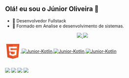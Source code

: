 ## Olá! eu sou o Júnior Oliveira 👋


- 🔭 Desenvolvedor Fullstack
- 🌱 Formado em Analise e desenvolvimento de sistemas.

<div align="center">
  <a href="https://github.com/junioroliveiraa">
  <img height="180em" src="https://github-readme-stats.vercel.app/api?username=junioroliveiraa&show_icons=false&theme=dark&include_all_commits=true&count_private=true"/>
  <img height="180em" src="https://github-readme-stats.vercel.app/api/top-langs/?username=junioroliveiraa&layout=compact&langs_count=7&theme=dark"/>
</div>

<link rel="stylesheet" href="https://cdn.jsdelivr.net/gh/devicons/devicon@v2.15.1/devicon.min.css">
 <div style="display: inline_block"><br>
  <img align="center" alt="Junior-HTML" height="50" width="50" src="https://raw.githubusercontent.com/devicons/devicon/master/icons/html5/html5-original.svg">
  <img align="center" alt="Junior-Kotlin" height="50" width="50" src="https://cdn.jsdelivr.net/gh/devicons/devicon/icons/androidstudio/androidstudio-original.svg">
  <img align="center" alt="Junior-Kotlin" height="50" width="50" src="https://cdn.jsdelivr.net/gh/devicons/devicon/icons/kotlin/kotlin-original-wordmark.svg">
  <img align="center" alt="Junior-Kotlin" height="50" width="50" src="https://cdn.jsdelivr.net/gh/devicons/devicon/icons/java/java-original-wordmark.svg">
 </div>

 ##

 <div>
  <a href="https://instagram.com/junniorgaldinno" target="_blank"><img src="https://img.shields.io/badge/-Instagram-%23E4405F?style=for-the-badge&logo=instagram&logoColor=white" target="_blank"></a>
  <a href="https://discord.com/channels/@me/1085727600804118579" target="_blank"><img src="https://img.shields.io/badge/Discord-7289DA?style=for-the-badge&logo=discord&logoColor=white" target="_blank"></a> 
  <a href = "josejunior.contato@outlook.com"><img src="https://img.shields.io/badge/Microsoft_Outlook-0078D4?style=for-the-badge&logo=microsoft-outlook&logoColor=white" target="_blank"></a>
  <a href="https://www.linkedin.com/in/junior-oliveira-135819186/" target="_blank"><img src="https://img.shields.io/badge/-LinkedIn-%230077B5?style=for-the-badge&logo=linkedin&logoColor=white" target="_blank"></a> 
</div>  
  
 
